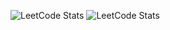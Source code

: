 ![LeetCode Stats](https://leetcard.jacoblin.cool/LegendaryEagle06?theme=dark&font=patrick_hand&ext=activity&width=500&height=200&border=0&radius=20)
![LeetCode Stats](https://leetcard.jacoblin.cool/LegendaryEagle06?theme=dark&font=patrick_hand&ext=heatmap&width=500&height=200&border=0&radius=20&hide=ranking,total-solved-text,easy-solved-count,medium-solved-count,hard-solved-count,username,icon,)
